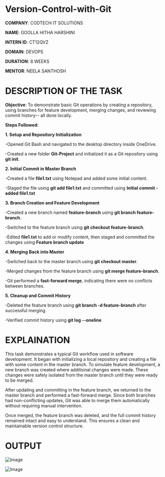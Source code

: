 # Version-Control-with-Git

**COMPANY**: CODTECH IT SOLUTIONS

**NAME**: GOOLLA HITHA HARSHINI

**INTERN ID**: CT12QVZ

**DOMAIN**: DEVOPS

**DURATION**: 8 WEEKS

**MENTOR**: NEELA SANTHOSH

# DESCRIPTION OF THE TASK
**Objective**:
To demonstrate basic Git operations by creating a repository, using branches for feature development, merging changes, and reviewing commit history-- all done locally.

**Steps Followed**:

**1. Setup and Repository Initialization**

-Opened Git Bash and navigated to the desktop directory inside OneDrive.

-Created a new folder **Git-Project** and initialized it as a Git repository using **git init**.

**2. Initial Commit in Master Branch**

-Created a file **file1.txt** using Notepad and added some initial content.

-Staged the file using **git add file1.txt** and committed using **Initial commit - added file1.txt**

**3. Branch Creation and Feature Development**

-Created a new branch named **feature-branch** using **git branch feature-branch**.

-Switched to the feature branch using **git checkout feature-branch**.

-Edited **file1.txt** to add or modify content, then staged and committed the changes using **Feature branch update**

**4. Merging Back into Master**

-Switched back to the master branch using **git checkout master**.

-Merged changes from the feature branch using **git merge feature-branch**.

-Git performed a **fast-forward merge**, indicating there were no conflicts between branches.

**5. Cleanup and Commit History**

-Deleted the feature branch using **git branch -d feature-branch** after successful merging.

-Verified commit history using **git log --oneline**

# EXPLAINATION

This task demonstrates a typical Git workflow used in software development. It began with initializing a local repository and creating a file with some content in the master branch. To simulate feature development, a new branch was created where additional changes were made. These changes were safely isolated from the master branch until they were ready to be merged.

After updating and committing in the feature branch, we returned to the master branch and performed a fast-forward merge. Since both branches had non-conflicting updates, Git was able to merge them automatically without requiring manual intervention.

Once merged, the feature branch was deleted, and the full commit history remained intact and easy to understand. This ensures a clean and maintainable version control structure.

# OUTPUT

![Image](https://github.com/user-attachments/assets/68bfb5bf-a225-487b-94dc-aab5de52de7a)


![Image](https://github.com/user-attachments/assets/86a21372-8413-4324-b8ec-8e779a91e336)



